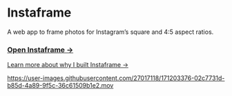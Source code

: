 # Instaframe

A web app to frame photos for Instagram’s square and 4:5 aspect ratios.

### [Open Instaframe →](https://instaframe.sidney.me)

[Learn more about why I built Instaframe →](https://twitter.com/nots_dney/status/1531651846531477505)

https://user-images.githubusercontent.com/27017118/171203376-02c7731d-b85d-4a89-9f5c-36c61509b1e2.mov

